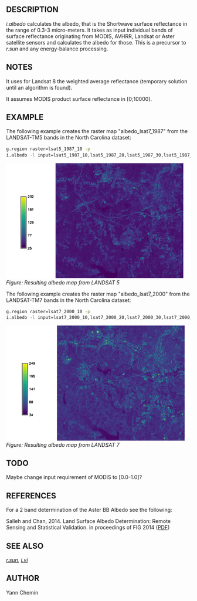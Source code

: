 ## DESCRIPTION

*i.albedo* calculates the albedo, that is the Shortwave surface
reflectance in the range of 0.3-3 micro-meters. It takes as input
individual bands of surface reflectance originating from MODIS, AVHRR,
Landsat or Aster satellite sensors and calculates the albedo for those.
This is a precursor to *r.sun* and any energy-balance processing.

## NOTES

It uses for Landsat 8 the weighted average reflectance (temporary
solution until an algorithm is found).

It assumes MODIS product surface reflectance in \[0;10000\].

## EXAMPLE

The following example creates the raster map "albedo_lsat7_1987" from
the LANDSAT-TM5 bands in the North Carolina dataset:

```sh
g.region raster=lsat5_1987_10 -p
i.albedo -l input=lsat5_1987_10,lsat5_1987_20,lsat5_1987_30,lsat5_1987_40,lsat5_1987_50,lsat5_1987_70 output=albedo_lsat7_1987
```

![i.albedo LANDSAT-TM5 1987 example](i_albedo_landsat5.png)  
*Figure: Resulting albedo map from LANDSAT 5*

The following example creates the raster map "albedo_lsat7_2000" from
the LANDSAT-TM7 bands in the North Carolina dataset:

```sh
g.region raster=lsat7_2000_10 -p
i.albedo -l input=lsat7_2000_10,lsat7_2000_20,lsat7_2000_30,lsat7_2000_40,lsat7_2000_50,lsat7_2000_70 output=albedo_lsat7_2000
```

![i.albedo LANDSAT-TM7 2000 example](i_albedo_landsat7.png)  
*Figure: Resulting albedo map from LANDSAT 7*

## TODO

Maybe change input requirement of MODIS to \[0.0-1.0\]?

## REFERENCES

For a 2 band determination of the Aster BB Albedo see the following:

Salleh and Chan, 2014. Land Surface Albedo Determination: Remote Sensing
and Statistical Validation. in proceedings of FIG 2014
([PDF](https://www.fig.net/resources/proceedings/fig_proceedings/fig2014/papers/ts05g/TS05G_salleh_chan_6910.pdf))

## SEE ALSO

*[r.sun](r.sun.md), [i.vi](i.vi.md)*

## AUTHOR

Yann Chemin
